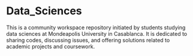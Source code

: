 # Data_Sciences
This is a community workspace repository initiated by students studying data sciences at Mondeapolis University in Casablanca. It is dedicated to sharing codes, discussing issues, and offering solutions related to academic projects and coursework.
